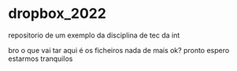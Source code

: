 # dropbox_2022
 repositorio de um exemplo da disciplina de tec da int
 
bro o que vai tar aqui é os ficheiros nada de mais ok? pronto espero estarmos tranquilos
